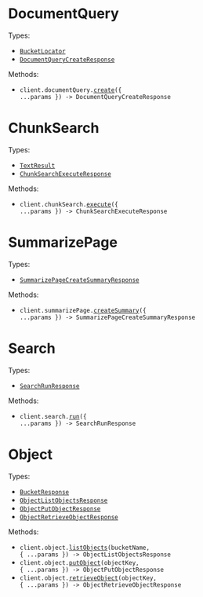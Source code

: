 # DocumentQuery

Types:

- <code><a href="./src/resources/document-query.ts">BucketLocator</a></code>
- <code><a href="./src/resources/document-query.ts">DocumentQueryCreateResponse</a></code>

Methods:

- <code title="post /v1/document_query">client.documentQuery.<a href="./src/resources/document-query.ts">create</a>({ ...params }) -> DocumentQueryCreateResponse</code>

# ChunkSearch

Types:

- <code><a href="./src/resources/chunk-search.ts">TextResult</a></code>
- <code><a href="./src/resources/chunk-search.ts">ChunkSearchExecuteResponse</a></code>

Methods:

- <code title="post /v1/chunk_search">client.chunkSearch.<a href="./src/resources/chunk-search.ts">execute</a>({ ...params }) -> ChunkSearchExecuteResponse</code>

# SummarizePage

Types:

- <code><a href="./src/resources/summarize-page.ts">SummarizePageCreateSummaryResponse</a></code>

Methods:

- <code title="post /v1/summarize_page">client.summarizePage.<a href="./src/resources/summarize-page.ts">createSummary</a>({ ...params }) -> SummarizePageCreateSummaryResponse</code>

# Search

Types:

- <code><a href="./src/resources/search.ts">SearchRunResponse</a></code>

Methods:

- <code title="post /v1/search">client.search.<a href="./src/resources/search.ts">run</a>({ ...params }) -> SearchRunResponse</code>

# Object

Types:

- <code><a href="./src/resources/object.ts">BucketResponse</a></code>
- <code><a href="./src/resources/object.ts">ObjectListObjectsResponse</a></code>
- <code><a href="./src/resources/object.ts">ObjectPutObjectResponse</a></code>
- <code><a href="./src/resources/object.ts">ObjectRetrieveObjectResponse</a></code>

Methods:

- <code title="get /v1/object/{bucket_name}">client.object.<a href="./src/resources/object.ts">listObjects</a>(bucketName, { ...params }) -> ObjectListObjectsResponse</code>
- <code title="post /v1/object/{bucket_name}/{object_key}">client.object.<a href="./src/resources/object.ts">putObject</a>(objectKey, { ...params }) -> ObjectPutObjectResponse</code>
- <code title="get /v1/object/{bucket_name}/{object_key}">client.object.<a href="./src/resources/object.ts">retrieveObject</a>(objectKey, { ...params }) -> ObjectRetrieveObjectResponse</code>

